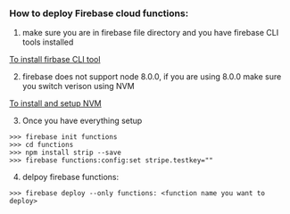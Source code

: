 ### How to deploy Firebase cloud functions:
1. make sure you are in firebase file directory and you have firebase CLI tools installed

[To install firbase CLI tool](https://firebase.google.com/docs/cli/)

2. firebase does not support node 8.0.0, if you are using 8.0.0 make sure you switch verison using NVM

[To install and setup NVM](http://dev.topheman.com/install-nvm-with-homebrew-to-use-multiple-versions-of-node-and-iojs-easily/)

3. Once you have everything setup
```
>>> firebase init functions
>>> cd functions
>>> npm install strip --save
>>> firebase functions:config:set stripe.testkey=""

```
4. delpoy firebase functions:
```
>>> firebase deploy --only functions: <function name you want to deploy>
```
